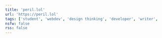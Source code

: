 ```yaml
---
title: 'peril.lol'
url: 'https://peril.lol'
tags: ['student', 'webdev', 'design thinking', 'developer', 'writer', 'indieweb']
nsfw: false
rss: false
---
```

